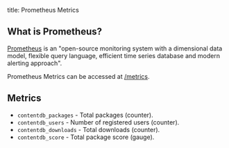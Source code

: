 title: Prometheus Metrics

## What is Prometheus?

[Prometheus](https://prometheus.io) is an "open-source monitoring system with a
dimensional data model, flexible query language, efficient time series database
and modern alerting approach".

Prometheus Metrics can be accessed at [/metrics](/metrics).

## Metrics

* `contentdb_packages` - Total packages (counter).
* `contentdb_users` - Number of registered users (counter).
* `contentdb_downloads` - Total downloads (counter).
* `contentdb_score` - Total package score (gauge).
